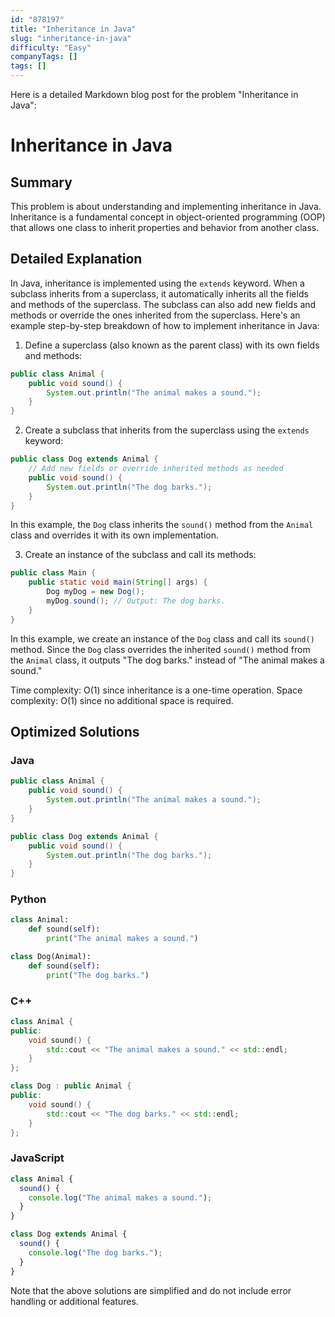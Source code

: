```yaml
---
id: "878197"
title: "Inheritance in Java"
slug: "inheritance-in-java"
difficulty: "Easy"
companyTags: []
tags: []
---
```


Here is a detailed Markdown blog post for the problem "Inheritance in Java":

# Inheritance in Java
## Summary
This problem is about understanding and implementing inheritance in Java. Inheritance is a fundamental concept in object-oriented programming (OOP) that allows one class to inherit properties and behavior from another class.

## Detailed Explanation
In Java, inheritance is implemented using the `extends` keyword. When a subclass inherits from a superclass, it automatically inherits all the fields and methods of the superclass. The subclass can also add new fields and methods or override the ones inherited from the superclass.
Here's an example step-by-step breakdown of how to implement inheritance in Java:

1. Define a superclass (also known as the parent class) with its own fields and methods:
```java
public class Animal {
    public void sound() {
        System.out.println("The animal makes a sound.");
    }
}
```
2. Create a subclass that inherits from the superclass using the `extends` keyword:
```java
public class Dog extends Animal {
    // Add new fields or override inherited methods as needed
    public void sound() {
        System.out.println("The dog barks.");
    }
}
```
In this example, the `Dog` class inherits the `sound()` method from the `Animal` class and overrides it with its own implementation.

3. Create an instance of the subclass and call its methods:
```java
public class Main {
    public static void main(String[] args) {
        Dog myDog = new Dog();
        myDog.sound(); // Output: The dog barks.
    }
}
```
In this example, we create an instance of the `Dog` class and call its `sound()` method. Since the `Dog` class overrides the inherited `sound()` method from the `Animal` class, it outputs "The dog barks." instead of "The animal makes a sound."

Time complexity: O(1) since inheritance is a one-time operation.
Space complexity: O(1) since no additional space is required.

## Optimized Solutions

### Java
```java
public class Animal {
    public void sound() {
        System.out.println("The animal makes a sound.");
    }
}

public class Dog extends Animal {
    public void sound() {
        System.out.println("The dog barks.");
    }
}
```
### Python
```python
class Animal:
    def sound(self):
        print("The animal makes a sound.")

class Dog(Animal):
    def sound(self):
        print("The dog barks.")
```
### C++
```cpp
class Animal {
public:
    void sound() {
        std::cout << "The animal makes a sound." << std::endl;
    }
};

class Dog : public Animal {
public:
    void sound() {
        std::cout << "The dog barks." << std::endl;
    }
};
```
### JavaScript
```javascript
class Animal {
  sound() {
    console.log("The animal makes a sound.");
  }
}

class Dog extends Animal {
  sound() {
    console.log("The dog barks.");
  }
}
```
Note that the above solutions are simplified and do not include error handling or additional features.